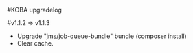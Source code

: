 #KOBA upgradelog

#v1.1.2 => v1.1.3

* Upgrade "jms/job-queue-bundle" bundle (composer install)
* Clear cache.

